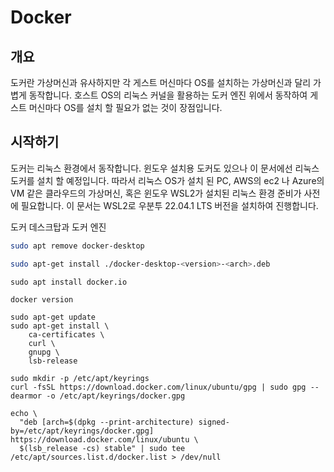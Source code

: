 # Docker

## 개요

도커란 가상머신과 유사하지만 각 게스트 머신마다 OS를 설치하는 가상머신과 달리 가볍게 동작합니다.
호스트 OS의 리눅스 커널을 활용하는 도커 엔진 위에서 동작하여 게스트 머신마다 OS를 설치 할 필요가 없는 것이 장점입니다.


## 시작하기

도커는 리눅스 환경에서 동작합니다. 윈도우 설치용 도커도 있으나 이 문서에선 리눅스 도커를 설치 할 예정입니다. 따라서 리눅스 OS가 설치 된 PC, AWS의 ec2 나 Azure의 VM 같은 클라우드의 가상머신, 혹은 윈도우 WSL2가 설치된 리눅스 환경 준비가 사전에 필요합니다.
이 문서는 WSL2로 우분투 22.04.1 LTS 버전을 설치하여 진행합니다.


도커 데스크탑과 도커 엔진





```bash
sudo apt remove docker-desktop
```

```bash
sudo apt-get install ./docker-desktop-<version>-<arch>.deb
```

```
sudo apt install docker.io
```

```
docker version
```

```
sudo apt-get update
sudo apt-get install \
    ca-certificates \
    curl \
    gnupg \
    lsb-release
```

```
sudo mkdir -p /etc/apt/keyrings
curl -fsSL https://download.docker.com/linux/ubuntu/gpg | sudo gpg --dearmor -o /etc/apt/keyrings/docker.gpg
```

```
echo \
  "deb [arch=$(dpkg --print-architecture) signed-by=/etc/apt/keyrings/docker.gpg] https://download.docker.com/linux/ubuntu \
  $(lsb_release -cs) stable" | sudo tee /etc/apt/sources.list.d/docker.list > /dev/null
```


